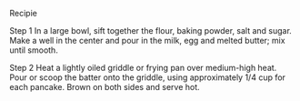 Recipie


Step 1
In a large bowl, sift together the flour, baking powder, salt and sugar. 
Make a well in the center and pour in the milk, egg and melted butter; mix until smooth.

Step 2
Heat a lightly oiled griddle or frying pan over medium-high heat. 
Pour or scoop the batter onto the griddle, using approximately 1/4 cup for each pancake. 
Brown on both sides and serve hot.